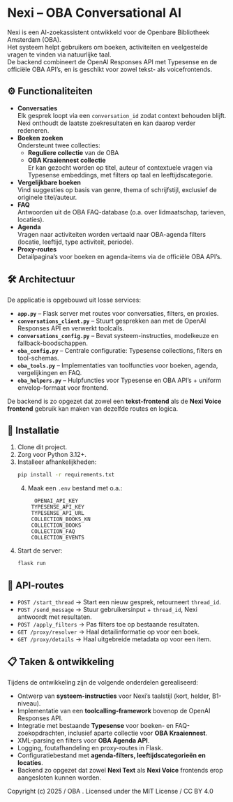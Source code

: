 # Nexi – OBA Conversational AI

Nexi is een AI-zoekassistent ontwikkeld voor de Openbare Bibliotheek Amsterdam (OBA).  
Het systeem helpt gebruikers om boeken, activiteiten en veelgestelde vragen te vinden via natuurlijke taal.  
De backend combineert de OpenAI Responses API met Typesense en de officiële OBA API’s, en is geschikt voor zowel tekst- als voicefrontends.

## ⚙️ Functionaliteiten
- **Conversaties**  
  Elk gesprek loopt via een `conversation_id` zodat context behouden blijft. Nexi onthoudt de laatste zoekresultaten en kan daarop verder redeneren.
- **Boeken zoeken**  
  Ondersteunt twee collecties:  
  - **Reguliere collectie** van de OBA  
  - **OBA Kraaiennest collectie**  
  Er kan gezocht worden op titel, auteur of contextuele vragen via Typesense embeddings, met filters op taal en leeftijdscategorie.
- **Vergelijkbare boeken**  
  Vind suggesties op basis van genre, thema of schrijfstijl, exclusief de originele titel/auteur.
- **FAQ**  
  Antwoorden uit de OBA FAQ-database (o.a. over lidmaatschap, tarieven, locaties).
- **Agenda**  
  Vragen naar activiteiten worden vertaald naar OBA-agenda filters (locatie, leeftijd, type activiteit, periode).
- **Proxy-routes**  
  Detailpagina’s voor boeken en agenda-items via de officiële OBA API’s.

## 🛠️ Architectuur
De applicatie is opgebouwd uit losse services:

- **`app.py`** – Flask server met routes voor conversaties, filters, en proxies.  
- **`conversations_client.py`** – Stuurt gesprekken aan met de OpenAI Responses API en verwerkt toolcalls.  
- **`conversations_config.py`** – Bevat systeem-instructies, modelkeuze en fallback-boodschappen.  
- **`oba_config.py`** – Centrale configuratie: Typesense collections, filters en tool-schemas.  
- **`oba_tools.py`** – Implementaties van toolfuncties voor boeken, agenda, vergelijkingen en FAQ.  
- **`oba_helpers.py`** – Hulpfuncties voor Typesense en OBA API’s + uniform envelop-formaat voor frontend.  

De backend is zo opgezet dat zowel een **tekst-frontend** als de **Nexi Voice frontend** gebruik kan maken van dezelfde routes en logica.

## 🚀 Installatie
1. Clone dit project.  
2. Zorg voor Python 3.12+.  
3. Installeer afhankelijkheden:  
   ```bash
   pip install -r requirements.txt
   ```
   4. Maak een `.env` bestand met o.a.:  
      ```
        OPENAI_API_KEY
       TYPESENSE_API_KEY
       TYPESENSE_API_URL
       COLLECTION_BOOKS_KN
       COLLECTION_BOOKS
       COLLECTION_FAQ
       COLLECTION_EVENTS
      ```
5. Start de server:  
   ```bash
   flask run
   ```

## 🔌 API-routes
- `POST /start_thread` → Start een nieuw gesprek, retourneert `thread_id`.  
- `POST /send_message` → Stuur gebruikersinput + `thread_id`, Nexi antwoordt met resultaten.  
- `POST /apply_filters` → Pas filters toe op bestaande resultaten.  
- `GET /proxy/resolver` → Haal detailinformatie op voor een boek.  
- `GET /proxy/details` → Haal uitgebreide metadata op voor een item.  

## 📋 Taken & ontwikkeling
Tijdens de ontwikkeling zijn de volgende onderdelen gerealiseerd:
- Ontwerp van **systeem-instructies** voor Nexi’s taalstijl (kort, helder, B1-niveau).  
- Implementatie van een **toolcalling-framework** bovenop de OpenAI Responses API.  
- Integratie met bestaande **Typesense** voor boeken- en FAQ-zoekopdrachten, inclusief aparte collectie voor **OBA Kraaiennest**.  
- XML-parsing en filters voor **OBA Agenda API**.  
- Logging, foutafhandeling en proxy-routes in Flask.
- Configuratiebestand met **agenda-filters, leeftijdscategorieën en locaties**.
- Backend zo opgezet dat zowel **Nexi Text** als **Nexi Voice** frontends erop aangesloten kunnen worden.

Copyright (c) 2025 / OBA . Licensed under the MIT License / CC BY 4.0
